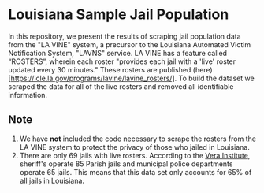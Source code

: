 # Louisiana Sample Jail Population
In this repository, we present the results of scraping jail population data from the "LA VINE" system, a precursor to the Louisiana Automated Victim Notification System, "LAVNS" service. LA VINE has a feature called “ROSTERS”, wherein each roster "provides each jail with a 'live' roster updated every 30 minutes." These rosters are published (here)[https://lcle.la.gov/programs/lavine/lavine_rosters/]. To build the dataset we scraped the data for all of the live rosters and removed all identifiable information. 

## Note 
1. We have **not** included the code necessary to scrape the rosters from the LA VINE system to protect the privacy of those who jailed in Louisiana.
2. There are only 69 jails with live rosters. According to the [Vera Institute](https://www.vera.org/louisiana-locked-up), sheriff's operate 85 Parish jails and municipal police departments operate 65 jails. This means that this data set only accounts for 65% of all jails in Louisiana. 


